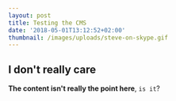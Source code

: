 ```yaml
---
layout: post
title: Testing the CMS
date: '2018-05-01T13:12:52+02:00'
thumbnail: /images/uploads/steve-on-skype.gif
---
```

## I don't really care

**The content isn't really the point here**, `is it`?
